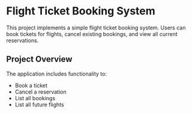 # Flight Ticket Booking System

This project implements a simple flight ticket booking system. Users can book tickets for flights, cancel existing bookings, and view all current reservations.

## Project Overview

The application includes functionality to:

- Book a ticket
- Cancel a reservation
- List all bookings
- List all future flights
